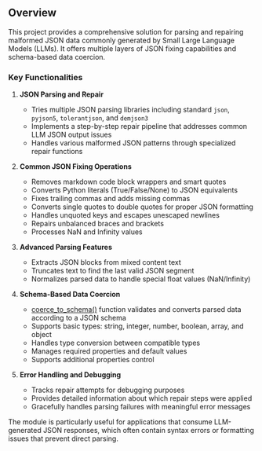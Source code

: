 ## Overview 

This project provides a comprehensive solution for parsing and repairing malformed JSON data commonly generated by Small Large Language Models (LLMs). It offers multiple layers of JSON fixing capabilities and schema-based data coercion.

### Key Functionalities

1. **JSON Parsing and Repair**
   - Tries multiple JSON parsing libraries including standard `json`, `pyjson5`, `tolerantjson`, and `demjson3`
   - Implements a step-by-step repair pipeline that addresses common LLM JSON output issues
   - Handles various malformed JSON patterns through specialized repair functions

2. **Common JSON Fixing Operations**
   - Removes markdown code block wrappers and smart quotes
   - Converts Python literals (True/False/None) to JSON equivalents
   - Fixes trailing commas and adds missing commas
   - Converts single quotes to double quotes for proper JSON formatting
   - Handles unquoted keys and escapes unescaped newlines
   - Repairs unbalanced braces and brackets
   - Processes NaN and Infinity values

3. **Advanced Parsing Features**
   - Extracts JSON blocks from mixed content text
   - Truncates text to find the last valid JSON segment
   - Normalizes parsed data to handle special float values (NaN/Infinity)

4. **Schema-Based Data Coercion**
   - [coerce_to_schema()](file://llm_json_fixer.py#L234-L267) function validates and converts parsed data according to a JSON schema
   - Supports basic types: string, integer, number, boolean, array, and object
   - Handles type conversion between compatible types
   - Manages required properties and default values
   - Supports additional properties control

5. **Error Handling and Debugging**
   - Tracks repair attempts for debugging purposes
   - Provides detailed information about which repair steps were applied
   - Gracefully handles parsing failures with meaningful error messages

The module is particularly useful for applications that consume LLM-generated JSON responses, which often contain syntax errors or formatting issues that prevent direct parsing.